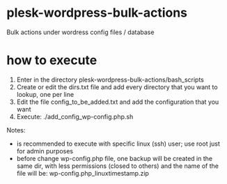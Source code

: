 # plesk-wordpress-bulk-actions
Bulk actions under wordress config files / database

# how to execute
1. Enter in the directory plesk-wordpress-bulk-actions/bash_scripts
2. Create or edit the dirs.txt file and add every directory that you want to lookup, one per line
3. Edit the file config_to_be_added.txt and add the configuration that you want
4. Execute: ./add_config_wp-config.php.sh

Notes:
- is recommended to execute with specific linux (ssh) user; use root just for admin purposes
- before change wp-config.php file, one backup will be created in the same dir, with less permissions (closed to others) and the name of the file will be: wp-config.php_linuxtimestamp.zip

